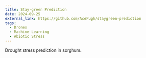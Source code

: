 ```yaml
---
title: Stay-green Prediction
date: 2024-09-25
external_link: https://github.com/AcePugh/staygreen-prediction
tags:
  - Drones
  - Machine Learning
  - Abiotic Stress
---
```


Drought stress prediction in sorghum.

<!--more-->
